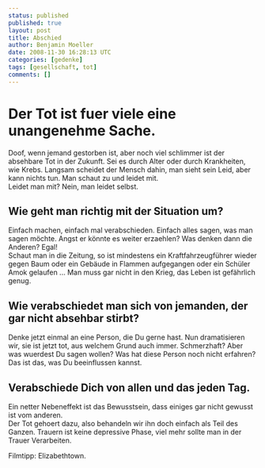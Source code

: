 ```yaml
---
status: published
published: true
layout: post
title: Abschied
author: Benjamin Moeller
date: 2008-11-30 16:28:13 UTC
categories: [gedenke]
tags: [gesellschaft, tot]
comments: []
---
```

# Der Tot ist fuer viele eine unangenehme Sache.  
Doof, wenn jemand gestorben ist, aber noch viel schlimmer ist der absehbare Tot in der Zukunft. Sei es durch Alter oder durch Krankheiten, wie Krebs. Langsam scheidet der Mensch dahin, man sieht sein Leid, aber kann nichts tun. Man schaut zu und leidet mit.  
Leidet man mit? Nein, man leidet selbst.

## Wie geht man richtig mit der Situation um?
Einfach machen, einfach mal verabschieden. Einfach alles sagen, was man sagen möchte. Angst er könnte es weiter erzaehlen? Was denken dann die Anderen? Egal!  
Schaut man in die Zeitung, so ist mindestens ein Kraftfahrzeugführer wieder gegen Baum oder ein Gebäude in Flammen aufgegangen oder ein Schüler Amok gelaufen ... Man muss gar nicht in den Krieg, das Leben ist gefährlich genug.  

## Wie verabschiedet man sich von jemanden, der gar nicht absehbar stirbt?  
Denke jetzt einmal an eine Person, die Du gerne hast. Nun dramatisieren wir, sie ist jetzt tot, aus welchem Grund auch immer. Schmerzhaft? Aber was wuerdest Du sagen wollen? Was hat diese Person noch nicht erfahren? Das ist das, was Du beeinflussen kannst.  

## Verabschiede Dich von allen und das jeden Tag.  
Ein netter Nebeneffekt ist das Bewusstsein, dass einiges gar nicht gewusst ist vom anderen.  
Der Tot gehoert dazu, also behandeln wir ihn doch einfach als Teil des Ganzen. Trauern ist keine depressive Phase, viel mehr sollte man in der Trauer Verarbeiten.  

Filmtipp: Elizabethtown.

